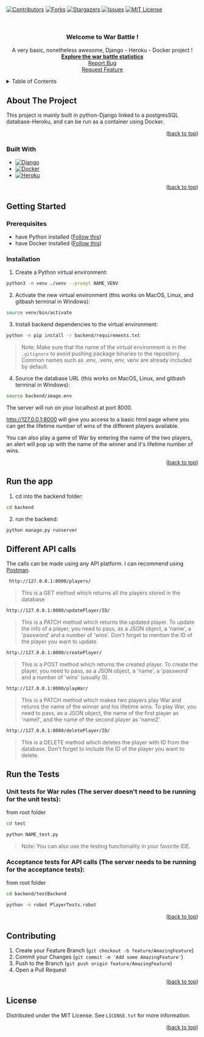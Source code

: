 <!-- PROJECT SHIELDS -->
<!--
*** I'm using markdown "reference style" links for readability.
*** Reference links are enclosed in brackets [ ] instead of parentheses ( ).
*** See the bottom of this document for the declaration of the reference variables
*** for contributors-url, forks-url, etc. This is an optional, concise syntax you may use.
*** https://www.markdownguide.org/basic-syntax/#reference-style-links
-->
[![Contributors][contributors-shield]][contributors-url]
[![Forks][forks-shield]][forks-url]
[![Stargazers][stars-shield]][stars-url]
[![Issues][issues-shield]][issues-url]
[![MIT License][license-shield]][license-url]



<!-- PROJECT LOGO -->
<br />
<div align="center">
  <a href="https://github.com/artus15/Aspen-Project">
<!--     <img src="images/logo.png" alt="Logo" width="80" height="80"> -->
  </a>

  <h3 align="center">Welcome to War Battle !</h3>

  <p align="center">
    A very basic, nonetheless awesome, Django - Heroku - Docker project !
    <br />
    <a href="https://github.com/artus15/Aspen-Project/wiki"><strong>Explore the war battle statistics</strong></a>
    <br />
    <a href="https://github.com/artus15/Aspen-Project/issues">Report Bug</a>
    <br />
    <a href="https://github.com/artus15/Aspen-Project/issues">Request Feature</a>
  </p>
</div>



<!-- TABLE OF CONTENTS -->
<details>
  <summary>Table of Contents</summary>
  <ol>
    <li>
      <a href="#about-the-project">About The Project</a>
      <ul>
        <li><a href="#built-with">Built With</a></li>
      </ul>
    </li>
    <li>
      <a href="#getting-started">Getting Started</a>
      <ul>
        <li><a href="#prerequisites">Prerequisites</a></li>
        <li><a href="#installation">Installation</a></li>
      </ul>
    </li>
    <li><a href="#run-the-app">Run the app</a></li>
    <li><a href="#different-api-calls">Different API calls</a></li>
    <li><a href="#run-the-tests">Run the Tests</a></li>
    <li><a href="#contributing">Contributing</a></li>
    <li><a href="#license">License</a></li>
  </ol>
</details>



<!-- ABOUT THE PROJECT -->
## About The Project

<!-- [![Product Name Screen Shot][product-screenshot]](https://example.com) -->

This project is mainly built in python-Django linked to a postgresSQL database-Heroku, and can be run as a container using Docker. 


<p align="right">(<a href="#readme-top">back to top</a>)</p>



### Built With


* [![Django][DjangoB]][Django]
* [![Docker][DockerVM]][Docker]
* [![Heroku][HerokuB]][Heroku]

<p align="right">(<a href="#readme-top">back to top</a>)</p>



<!-- GETTING STARTED -->
## Getting Started


### Prerequisites

  - have Python installed ([Follow this](https://www.python.org/downloads/))
  - have Docker installed ([Follow this](https://docs.docker.com/get-docker/))
 
### Installation

1. Create a Python virtual environment:
  ```sh
  python3 -m venv ./venv --prompt NAME_VENV
  ```
2. Activate the new virtual environment (this works on MacOS, Linux, and gitbash terminal in Windows):
  ```sh
  source venv/bin/activate
  ``` 
3. Install backend dependencies to the virtual environment:
  ```sh
  python -m pip install -r backend/requirements.txt 
  ```
  > Note: Make sure that the name of the virtual environment is in the ```.gitignore``` to avoid pushing package binaries to the repository. Common names such as .env, .venv, env, venv are already included by default.
4. Source the database URL (this works on MacOS, Linux, and gitbash terminal in Windows):
 ```sh
 source backend/image.env 
 ```
 
 The server will run on your localhost at port 8000.
 
 http://127.0.0.1:8000 will give you access to a basic html page where you can get the lifetime number of wins of the different players available.
 
 You can also play a game of War by entering the name of the two players, an alert will pop up with the name of the winner and it's lifetime number of wins.
 
<p align="right">(<a href="#readme-top">back to top</a>)</p>
  
## Run the app

  1. cd into the backend folder:
  ```sh
  cd backend 
  ```
  2. run the backend:
  ```sh
  python manage.py runserver
  ```

## Different API calls

The calls can be made using any API platform. I can recommend using [Postman](https://www.postman.com/downloads/).

 ```sh
  http://127.0.0.1:8000/players/ 
  ```
  > This is a GET method which returns all the players stored in the database
  
   ```sh
  http://127.0.0.1:8000/updatePlayer/ID/
  ```
  > This is a PATCH method which returns the updated player. To update the info of a player, you need to pass, as a JSON object, a 'name', a 'password' and a number of 'wins'. Don't forget to mention the ID of the player you want to update.
  
  ```sh
  http://127.0.0.1:8000/createPlayer/
  ```
  > This is a POST method which returns the created player. To create the player, you need to pass, as a JSON object, a 'name', a 'password' and a number of 'wins' (usually 0). 
  
  ```sh
  http://127.0.0.1:8000/playWar/
  ```
  > This is a PATCH method which makes two players play War and returns the name of the winner and his lifetime wins. To play War, you need to pass, as a JSON object, the name of the first player as 'name1', and the name of the second player as 'name2'.
  
  ```sh
  http://127.0.0.1:8000/deletePlayer/ID/
  ```
  > This is a DELETE method which deletes the player with ID from the database. Don't forget to include the ID of the player you want to delete.

## Run the Tests

### Unit tests for War rules (The server doesn't need to be running for the unit tests):

from root folder

 ```sh
 cd test
 ```

 ```sh
 python NAME_test.py
 ```
 > Note: You can also use the testing functionality in your favorite IDE.

 
### Acceptance tests for API calls (The server needs to be running for the acceptance tests):

from root folder

```sh
cd backend/testBackend
```
```sh
python -m robot PlayerTests.robot
```

<p align="right">(<a href="#readme-top">back to top</a>)</p>


<!-- CONTRIBUTING -->
## Contributing

1. Create your Feature Branch (`git checkout -b feature/AmazingFeature`)
2. Commit your Changes (`git commit -m 'Add some AmazingFeature'`)
3. Push to the Branch (`git push origin feature/AmazingFeature`)
4. Open a Pull Request

<p align="right">(<a href="#readme-top">back to top</a>)</p>



<!-- LICENSE -->
## License

Distributed under the MIT License. See `LICENSE.txt` for more information.

<p align="right">(<a href="#readme-top">back to top</a>)</p>





<!-- MARKDOWN LINKS & IMAGES -->
<!-- https://www.markdownguide.org/basic-syntax/#reference-style-links -->
[contributors-shield]: https://img.shields.io/github/contributors/artus15/Aspen-Project.svg?style=for-the-badge
[contributors-url]: https://github.com/artus15/Aspen-Project/graphs/contributors
[forks-shield]: https://img.shields.io/github/forks/artus15/Aspen-Project.svg?style=for-the-badge
[forks-url]: https://github.com/artus15/Aspen-Project/network/members
[stars-shield]: https://img.shields.io/github/stars/artus15/Aspen-Project.svg?style=for-the-badge
[stars-url]: https://github.com/artus15/Aspen-Project/stargazers
[issues-shield]: https://img.shields.io/github/issues/artus15/Aspen-Project.svg?style=for-the-badge
[issues-url]: https://github.com/artus15/Aspen-Project/issues
[license-shield]: https://img.shields.io/github/license/artus15/Aspen-Project.svg?style=for-the-badge
[license-url]: https://github.com/artus15/Aspen-Project/blob/master/LICENSE.txt
[linkedin-shield]: https://img.shields.io/badge/-LinkedIn-black.svg?style=for-the-badge&logo=linkedin&colorB=555
[linkedin-url]: https://linkedin.com/in/othneildrew
[product-screenshot]: images/screenshot.png
[DjangoB]: https://img.shields.io/badge/Django-000000?style=for-the-badge&logo=django&logoColor=white
[Django]: https://www.djangoproject.com/
[DockerVM]: https://img.shields.io/badge/Docker-0047AB?style=for-the-badge&logo=docker&logoColor=61DAFB
[Docker]: https://www.docker.com/
[HerokuB]: https://img.shields.io/badge/Heroku-8A2BE2?style=for-the-badge&logo=heroku&logoColor=61DAFB
[Heroku]: https://www.heroku.com/
